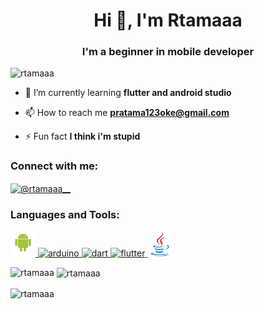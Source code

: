 <h1 align="center">Hi 👋, I'm Rtamaaa</h1>
<h3 align="center">I'm a beginner in mobile developer</h3>

<p align="left"> <img src="https://komarev.com/ghpvc/?username=rtamaaa&label=Profile%20views&color=0e75b6&style=flat" alt="rtamaaa" /> </p>

- 🌱 I’m currently learning **flutter and android studio**

- 📫 How to reach me **pratama123oke@gmail.com**

- ⚡ Fun fact **I think i'm stupid**

<h3 align="left">Connect with me:</h3>
<p align="left">
<a href="https://instagram.com/@rtamaaa__" target="blank"><img align="center" src="https://raw.githubusercontent.com/rahuldkjain/github-profile-readme-generator/master/src/images/icons/Social/instagram.svg" alt="@rtamaaa__" height="30" width="40" /></a>
</p>

<h3 align="left">Languages and Tools:</h3>
<p align="left"> <a href="https://developer.android.com" target="_blank" rel="noreferrer"> <img src="https://raw.githubusercontent.com/devicons/devicon/master/icons/android/android-original-wordmark.svg" alt="android" width="40" height="40"/> </a> <a href="https://www.arduino.cc/" target="_blank" rel="noreferrer"> <img src="https://cdn.worldvectorlogo.com/logos/arduino-1.svg" alt="arduino" width="40" height="40"/> </a> <a href="https://dart.dev" target="_blank" rel="noreferrer"> <img src="https://www.vectorlogo.zone/logos/dartlang/dartlang-icon.svg" alt="dart" width="40" height="40"/> </a> <a href="https://flutter.dev" target="_blank" rel="noreferrer"> <img src="https://www.vectorlogo.zone/logos/flutterio/flutterio-icon.svg" alt="flutter" width="40" height="40"/> </a> <a href="https://www.java.com" target="_blank" rel="noreferrer"> <img src="https://raw.githubusercontent.com/devicons/devicon/master/icons/java/java-original.svg" alt="java" width="40" height="40"/> </a> </p>

<p><img align="left" src="https://github-readme-stats.vercel.app/api/top-langs?username=rtamaaa&show_icons=true&locale=en&layout=compact" alt="rtamaaa" /></p>

<p>&nbsp;<img align="center" src="https://github-readme-stats.vercel.app/api?username=rtamaaa&show_icons=true&locale=en" alt="rtamaaa" /></p>

<p><img align="center" src="https://github-readme-streak-stats.herokuapp.com/?user=rtamaaa&" alt="rtamaaa" /></p>
